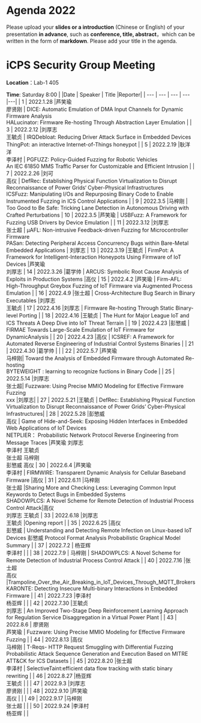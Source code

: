 # Agenda 2022
Please upload your **slides or a introduction** (Chinese or English) of your presentation **in advance**, such as **conference, title, abstract**，which can be written in the form of **markdown**. Please add your title in the agenda.
# iCPS Security Group Meeting
**Location**：Lab-1 405

**Time**: Saturday 8:00
|  |Date  | Speaker | Title |Reporter|
| --- | --- | --- | --- |---|
| 1 | 2022.1.28 |芦笑瑜<br>廖贤刚  | DICE: Automatic Emulation of DMA Input Channels for Dynamic Firmware Analysis<br>HALucinator: Firmware Re-hosting Through Abstraction Layer Emulation  |
| 3 | 2022.2.12 |刘厚志<br>王毓贞  | IRQDebloat: Reducing Driver Attack Surface in Embedded Devices<br>ThingPot: an interactive Internet-of-Things honeypot |
| 5 | 2022.2.19 |耿洋洋<br>李泽村   | PGFUZZ: Policy-Guided Fuzzing  for Robotic Vehicles<br>An IEC 61850 MMS Traffic Parser for Customizable and Efficient Intrusion |
| 7 | 2022.2.26 |刘可<br>高仪  | DefRec: Establishing Physical Function Virtualization to Disrupt Reconnaissance of Power Grids‘ Cyber-Physical Infrastructures<br>ICSFuzz: Manipulating I/Os and Repurposing Binary Code to Enable Instrumented Fuzzing in ICS Control Applications |
| 9 | 2022.3.5 |马梓刚  | Too Good to Be Safe: Tricking Lane Detection in Autonomous Driving with Crafted Perturbations
| 10 | 2022.3.5 |芦笑瑜  | USBFuzz: A Framework for Fuzzing USB Drivers by Device Emulation |
| 11 | 2022.3.12 |刘厚志<br>张士超  | μAFL: Non-intrusive Feedback-driven Fuzzing for Microcontroller Firmware<br>PASan: Detecting Peripheral Access Concurrency Bugs within Bare-Metal Embedded Applications | 刘厚志
| 13 | 2022.3.19 |王毓贞  | FirmPot: A Framework for Intelligent-Interaction Honeypots Using Firmware of IoT Devices |芦笑瑜<br>刘厚志
| 14 | 2022.3.26 |葛学帅  | ARCUS: Symbolic Root Cause Analysis of Exploits in Production Systems |高仪
| 15 | 2022.4.2 |芦笑瑜  | Firm-AFL: High-Throughput Greybox Fuzzing of IoT Firmware via Augmented Process Emulation |
| 16 | 2022.4.9 |张士超  | Cross-Architecture Bug Search in Binary Executables |刘厚志<br>王毓贞
| 17 | 2022.4.16 |刘厚志  | Firmware Re-hosting Through Static Binary-level Porting |
| 18 | 2022.4.16 |王毓贞  | The Hunt for Major League IoT and ICS Threats A Deep Dive into IoT Threat Terrain |
| 19 | 2022.4.23 |彭慜威  | FIRMAE Towards Large-Scale Emulation of IoT Firmware for DynamicAnalysis |
| 20 | 2022.4.23 |高仪  | ICSREF: A Framework for Automated Reverse Engineering of Industrial Control Systems Binaries |
| 21 | 2022.4.30 |葛学帅  |  |
| 22 | 2022.5.7 |芦笑瑜<br>马梓刚| Toward the Analysis of Embedded Firmware through Automated Re-hosting<br>BYTEWEIGHT : learning to recognize fuctions in Binary Code |
| 25 | 2022.5.14 |刘厚志<br>张士超| Fuzzware: Using Precise MMIO Modeling for Effective Firmware Fuzzing<br>xxx |刘厚志|
| 27 | 2022.5.21 |王毓贞  | DefRec: Establishing Physical Function Virtualization to Disrupt Reconnaissance of Power Grids’ Cyber-Physical Infrastructures|
| 28 | 2022.5.28 |彭慜威<br>高仪  | Game of Hide-and-Seek: Exposing Hidden Interfaces in Embedded Web Applications of IoT Devices<br>NETPLIER： Probabilistic Network Protocol Reverse Engineering from Message Traces |芦笑瑜 刘厚志 <br>李泽村 王毓贞<br>张士超 马梓刚<br> 彭慜威 高仪
| 30 | 2022.6.4 |芦笑瑜<br>李泽村  | FIRMWIRE: Transparent Dynamic Analysis for Cellular Baseband Firmware |高仪 
| 31 | 2022.6.11 |马梓刚<br>张士超  |Sharing More and Checking Less: Leveraging Common Input Keywords to Detect Bugs in Embedded Systems<br> SHADOWPLCS: A Novel Scheme for Remote Detection of Industrial Process Control Attack|高仪<br> 刘厚志 王毓贞
| 33 | 2022.6.18 |刘厚志 <br>王毓贞 |Opening report |
| 35 | 2022.6.25 |高仪<br>彭慜威  |  Understanding and Detecting Remote Infection on Linux-based IoT Devices 彭慜威 Protocol Format Analysis Probabilistic Graphical Model Summary |
| 37 | 2022.7.2 | 杨亚辉<br>李泽村 |  |
| 38 | 2022.7.9 | 马梓刚 | SHADOWPLCS: A Novel Scheme for Remote Detection of Industrial Process Control Attack |
| 40 | 2022.7.16 |张士超<br> 高仪 |Trampoline_Over_the_Air_Breaking_in_IoT_Devices_Through_MQTT_Brokers <br> KARONTE: Detecting Insecure Multi-binary Interactions in Embedded Firmware  |
| 41 | 2022.7.23 |李泽村<br> 杨亚辉 |  |
| 42 | 2022.7.30 |王毓贞<br> 刘厚志 | An Improved Two-Stage Deep Reinforcement Learning Approach for Regulation Service Disaggregation in a Virtual Power Plant |
| 43 | 2022.8.6 | 廖贤刚<br> 芦笑瑜 | Fuzzware: Using Precise MMIO Modeling for Effective Firmware Fuzzing | 
| 44 | 2022.8.13 |高仪<br> 马梓刚 | T-Reqs- HTTP Request Smuggling with Differential Fuzzing <br> Probabilistic Attack Sequence Generation and Execution Based on MITRE ATT&CK for ICS Datasets |
| 45 | 2022.8.20 |张士超<br> 李泽村 | SelectiveTaint:efficient data flow tracking with static binary rewriting |
| 46 | 2022.8.27 |杨亚辉<br> 王毓贞 |  |
| 47 | 2022.9.3 |刘厚志<br> 廖贤刚 |  |
| 48 | 2022.9.10 |芦笑瑜<br> 高仪 |  |
| 49 | 2022.9.17 |马梓刚<br> 张士超 |  |
| 50 | 2022.9.24 |李泽村<br> 杨亚辉 |  |









